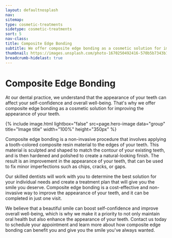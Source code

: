 ```yaml
---
layout: defaultnosplash
nav: 
sitemap: 
type: cosmetic-treatments
sidetype: cosmetic-treatments
sort: 5
nav-class: 
title: Composite Edge Bonding
subtitle: We offer composite edge bonding as a cosmetic solution for improving the appearance of your teeth.
thumbnail: https://images.unsplash.com/photo-1670250492416-570b5b7343b1?q=80&w=1925&auto=format&fit=crop&ixlib=rb-4.0.3&ixid=M3wxMjA3fDB8MHxwaG90by1wYWdlfHx8fGVufDB8fHx8fA%3D%3D
breadcrumb-hidelast: true
---
```


# Composite Edge Bonding

At our dental practice, we understand that the appearance of your teeth can affect your self-confidence and overall well-being. That's why we offer composite edge bonding as a cosmetic solution for improving the appearance of your teeth.

{% include image.html lightbox="false" src=page.hero-image data="group" title="Image title" width="100%" height="350px" %}

Composite edge bonding is a non-invasive procedure that involves applying a tooth-colored composite resin material to the edges of your teeth. This material is sculpted and shaped to match the contour of your existing teeth, and is then hardened and polished to create a natural-looking finish. The result is an improvement in the appearance of your teeth, that can be used to fix minor imperfections such as chips, cracks, or gaps.

Our skilled dentists will work with you to determine the best solution for your individual needs and create a treatment plan that will give you the smile you deserve. Composite edge bonding is a cost-effective and non-invasive way to improve the appearance of your teeth, and it can be completed in just one visit.

We believe that a beautiful smile can boost self-confidence and improve overall well-being, which is why we make it a priority to not only maintain oral health but also enhance the appearance of your teeth. Contact us today to schedule your appointment and learn more about how composite edge bonding can benefit you and give you the smile you've always wanted.

